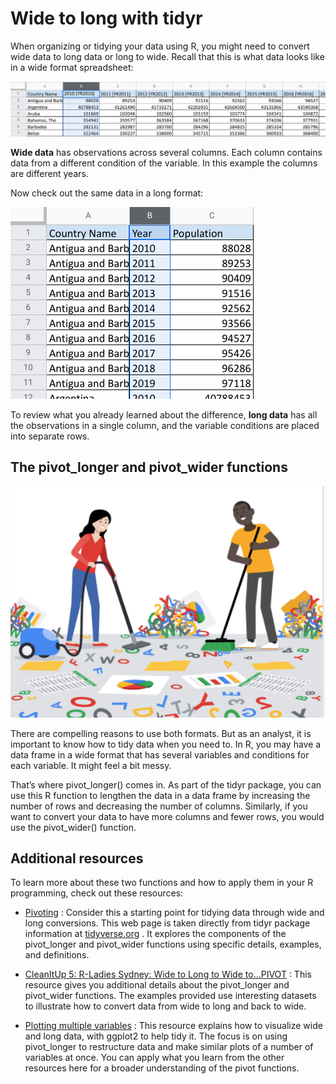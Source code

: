 # Wide to long with tidyr    


When organizing or tidying your data using R, you might need to convert wide data to long data or long to wide. Recall that this is what data looks like in a wide format spreadsheet:

![alt text](https://github.com/paulohl/Data_Analysis_R_Programming/blob/main/img/Screenshot-16.png) 


**Wide data** has observations across several columns. Each column contains data from a different condition of the variable. In this example the columns are different years. 

Now check out the same data in a long format:

![alt text](https://github.com/paulohl/Data_Analysis_R_Programming/blob/main/img/Screenshot-17.png)    


To review what you already learned about the difference, **long data** has all the observations in a single column, and the variable conditions are placed into separate rows. 

## The pivot_longer and pivot_wider functions    

![alt text](https://github.com/paulohl/Data_Analysis_R_Programming/blob/main/img/Screen-Shot-24.png)

There are compelling reasons to use both formats. But as an analyst, it is important to know how to tidy data when you need to. In R, you may have a data frame in a wide format that 
has several variables and conditions for each variable. It might feel a bit messy. 

That’s where pivot_longer() comes in. As part of the tidyr package, you can use this R function to lengthen the data in a data frame by increasing the number of rows and decreasing 
the number of columns. Similarly, if you want to convert your data to have more columns and fewer rows, you would use the pivot_wider() function.

## Additional resources    


To learn more about these two functions and how to apply them in your R programming, check out these resources:

* [Pivoting](https://tidyr.tidyverse.org/articles/pivot.html)
: Consider this a starting point for tidying data through wide and long conversions. This web page is taken directly from tidyr package information at 
[tidyverse.org](https://www.tidyverse.org/)
. It explores the components of the pivot_longer and pivot_wider functions using specific details, examples, and definitions. 

* [CleanItUp 5: R-Ladies Sydney: Wide to Long to Wide to…PIVOT](https://rladiessydney.org/courses/ryouwithme/02-cleanitup-5/)
: This resource gives you additional details about the pivot_longer and pivot_wider functions. The examples provided use interesting datasets to illustrate how to convert data from wide to long and back to wide. 

* [Plotting multiple variables](https://scc.ms.unimelb.edu.au/resources-list/simple-r-scripts-for-analysis/r-scripts)
:
This resource explains how to visualize wide and long data, with ggplot2 to help tidy it. The focus is on using pivot_longer to restructure data and make similar plots of a number
of variables at once. You can apply what you learn from the other resources here for a broader understanding of the pivot functions.





